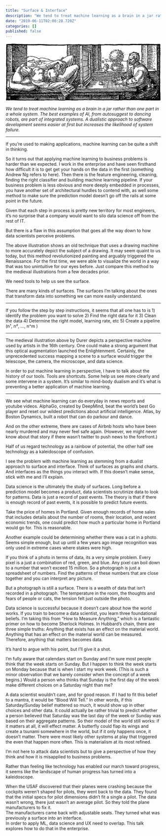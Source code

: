 ```yaml
---
title: "Surface & Interface"
description: "We tend to treat machine learning as a brain in a jar rather than one part in a whole system. The best examples of AI, from autosuggest to…"
date: "2019-06-11T02:00:28.720Z"
categories: []
published: false
---
```


![An early Drawing Machine used by Albrecht Dürer to reduce high-dimensional datasets.](./asset-1.gif)

_We tend to treat machine learning as a brain in a jar rather than one part in a whole system. The best examples of AI, from autosuggest to dancing robots, are part of integrated systems. A dualistic approach to software development seems easier at first but increases the likelihood of system failure._

---

If you’re used to making applications, machine learning can be quite a shift in thinking. 

  

  

So it turns out that applying machine learning to business problems is harder than we expected. I work in the enterprise and have seen firsthand how difficult it is to get get your hands on the data in the first (something Andrew Ng refers to here). Then there is the feature engineering, cleaning, finding the right classifier and building machine learning pipeline. If your business problem is less obvious and more deeply embedded in processes, you have another set of architectural hurdles to contend with, as well some method to make sure the prediction model doesn’t go off the rails at some point in the future.

Given that each step in process is pretty new territory for most engineers, it’s no surprise that a company would want to silo data science off from the rest of IT. 

But there is a flaw in this assumption that goes all the way down to how data scientists perceive problems. 

The above illustration shows an old technique that uses a drawing machine to more accurately depict the subject of a drawing. It may seem quaint to us today, but this method revolutionized painting and arguably triggered the Renaissance. For the first time, we were able to visualize the world in a way that was too unintuitive for our eyes before. Just compare this method to the medieval illustrations from a few decades prior.

We need tools to help us see the surface. 

There are many kinds of surfaces. The surfaces I’m talking about the ones that transform data into something we can more easily understand.

---

If you follow the step by step instructions, it seems that all one has to is 1) identify the problem you want to solve 2) Find the right data for it 3) Clean the data 4) Determine the right model, learning rate, etc 5) Create a pipeline (n¹, n², …, n^m )

---

The medieval illustration above by Durer depicts a perspective machine used by artists in the 16th century. One could make a strong argument that this optical augmentation launched the Enlightenment. Certainly, the unprecedented success mapping a scene to a surface would trigger the telescope, the camera, the microscope, and data science. 

In order to put machine learning in perspective, I have to talk about the history of our tools. Tools are shortcuts. Some help us see more clearly and some intervene in a system. It’s similar to mind-body dualism and it’s what is preventing a better application of machine learning.

---

We see what machine learning can do everyday in news reports and youtube videos. AlphaGo, created by DeepMind, beat the world’s best Go player and reset our wildest predictions about artificial intelligence. Atlas, by Boston Dynamics, built a robot that can do parkour and dance.

And on the other extreme, there are cases of Airbnb hosts who have been nearly murdered and may never feel safe again. (However, we might never know about that story if there wasn’t twitter to push news to the forefront.)

Half of us regard technology as a rainbow of potential, the other half see technology as a kaleidoscope of confusion.

I see the problem with machine learning as stemming from a dualist approach to surface and interface. Think of surfaces as graphs and charts. And interfaces as the things you interact with. If this doesn’t make sense, stick with me and I’ll explain. 

Data science is the ultimately the study of surfaces. Long before a prediction model becomes a product, data scientists scrutinize data to look for patterns. Data is just a record of past events. The theory is that if there is enough record of past events, it is possible to predict future events. 

Take the price of homes in Portland. Given enough records of home sales that includes details about the number of rooms, their location, and recent economic trends, one could predict how much a particular home in Portland would go for. This is reasonable.

Another example could be determining whether there was a cat in a photo. Seems simple enough, but up until a few years ago image recognition was only used in extreme cases where stakes were high. 

If you think of a photo in terms of data, its a very simple problem. Every pixel is a just a combination of red, green, and blue. Any pixel can boil down to a number that won’t exceed 15 million. So a photograph is just a spreadsheet of numbers. Find the patterns of these numbers that are close together and you can interpret any picture. 

But a photograph is still a surface. There is a wealth of data that isn’t recorded in a photograph. The temperature in the room, the thoughts and fears of people or cats, the tension felt just outside the photo.

Data science is successful because it doesn’t care about how the world works. If you train to become a data scientist, you learn three foundational beliefs. I’m taking this from “How to Measure Anything,” which is a fantastic primer on how to become Sherlock Holmes. In Hubbard’s chain, there are three simple truths: Anything that exists has an effect on the material world. Anything that has an effect on the material world can be measured. Therefore, anything that matters becomes data.

It’s hard to argue with his point, but I’ll give it a shot. 

I’m fully aware that calendars start on Sunday and I’m sure most people think that the week starts on Sunday. But I happen to think the week starts on Monday because that is when I start my work week. (This is such a minor observation that we barely consider when the concept of a week begins.) Would a person who thinks that Sunday is the first day of the week make different choices on a Saturday night than me?

A data scientist wouldn’t care, and for good reason. If I had to fit this belief to a mantra, it would be “Blood Will Tell.” In other words, if this Saturday/Sunday belief mattered so much, it would show up in other choices and other data. It could actually be rather trivial to predict whether a person believed that Saturday was the last day of the week or Sunday was based on their aggregate patterns. So their model of the world still works: if it matters at all, it will effect matter. A butterfly could flap its wings and create a tsunami somewhere in the world, but if it only happens once, it doesn’t matter. There were most likely other systems at play that triggered the even that happen more often. This is materialism at its most refined.

I’m not here to attack data scientists but to give a perspective of how they think and how it is misapplied to business problems.

  

  

  

  

Rather than feeling like technology has enabled our march toward progress, it seems like the landscape of human progress has turned into a kaleidoscope. 

  

  

  

  

When the USAF discovered that their planes were crashing because the cockpits weren’t shaped for pilots, they went back to the data. They found that the initial specs for pilot dimensions didn’t fit a single a pilot. The data wasn’t wrong, there just wasn’t an average pilot. So they told the plane manufacturers to fix it.   
The manufacturers came back with adjustable seats. They turned what was previously a surface into an interface.   
In order to apply ML, data science and UX need to overlap. This talk explores how to do that in the enterprise.

